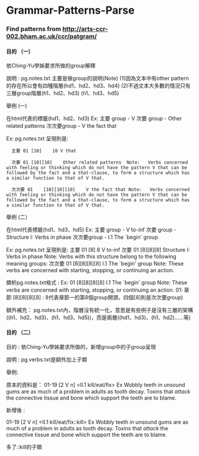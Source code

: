# Grammar-Patterns-Parse
### Find patterns from http://arts-ccr-002.bham.ac.uk/ccr/patgram/

#### 目的 （一）
依Ching-Yu學姊要求所做的group解釋

說明 :
pg.notes.txt 主要是做group的說明(Note)
(1)因為文本中有other pattern的存在所以會有四種階層(hd1、hd2、hd3、hd4)
(2)不過文本大多數的情況只有三層group階層(h1、hd2、hd3) (h1、hd3、hd5)

舉例 (一)

在html代表的標籤(hd1、hd2、hd3)
Ex: 主要 group - V 
      次要 group - Other related patterns
      次次要group - V the fact that  
      
Ex: pg.notes.txt 呈現則是:

      主要 01	[10]	10 V that

      次要 01	[10][10]	Other related patterns	Note:	Verbs concerned with feeling or thinking which do not have the pattern V that can be followed by the fact and a that-clause, to form a structure which has a similar function to that of V that.

      次次要 01	[10][10][10]	V the fact that	Note:	Verbs concerned with feeling or thinking which do not have the pattern V that can be followed by the fact and a that-clause, to form a structure which has a similar function to that of V that.

舉例 (二）

在html代表標籤(hd1、hd3、hd5)
Ex: 主要 group - V to-inf 
      次要 group - Structure I: Verbs in phase
      次次要group - I.1 The `begin' group

Ex: pg.notes.txt 呈現則是:
      主要 01	[8]	8 V to-inf
      次要 01	[8][8][8]	Structure I: Verbs in phase	Note:	Verbs with this structure belong to the following meaning groups:
      次次要 01	[8][8][8][8]	I.1 The `begin' group	Note:	These verbs are concerned with starting, stopping, or continuing an action.


頗析pg.notes.txt格式 :
Ex: 01	[8][8][8][8]	I.1 The `begin' group	Note:	These verbs are concerned with starting, stopping, or continuing an action.
01: 章節
[8][8][8][8] : 8代表章節一的第8個group開頭，四個[8]則是次次要group)


額外補充：
pg.notes.txt內，階層沒有統一化，意思是有些例子是沒有三層的架構((h1、hd2、hd3)、(h1、hd3、hd5))，而是兩層((hd1、hd3)、(h1、hd2)......等)



#### 目的 （二）

目的 : 
依Ching-Yu學姊要求所做的，新增group中的子group呈現

說明 :
pg.verbs.txt是額外加上子類

舉例:

原本的資料是：
01-19	[2 V n]<Obj>	<II.1 kill/eat/fix>	Ex	Wobbly teeth in unsound gums are as much of a problem in adults as tooth decay. Toxins that <i>attack</i> the connective tissue and bone which support the teeth are to blame.

新增後 : 

01-19	[2 V n]<Obj>	<II.1 kill/eat/fix::kill>	Ex	Wobbly teeth in unsound gums are as much of a problem in adults as tooth decay. Toxins that <i>attack</i> the connective tissue and bone which support the teeth are to blame.

多了::kill的子類





